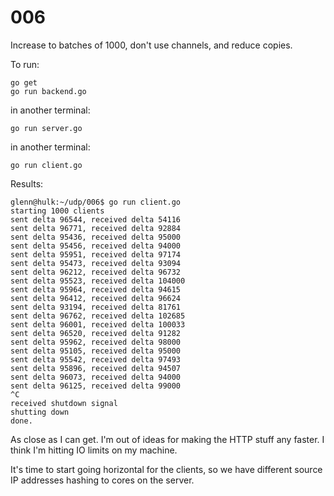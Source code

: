 # 006

Increase to batches of 1000, don't use channels, and reduce copies.

To run:

```console
go get
go run backend.go
```

in another terminal:

```console
go run server.go
```

in another terminal:

```console
go run client.go
```

Results:

```console
glenn@hulk:~/udp/006$ go run client.go
starting 1000 clients
sent delta 96544, received delta 54116
sent delta 96771, received delta 92884
sent delta 95436, received delta 95000
sent delta 95456, received delta 94000
sent delta 95951, received delta 97174
sent delta 95473, received delta 93094
sent delta 96212, received delta 96732
sent delta 95523, received delta 104000
sent delta 95964, received delta 94615
sent delta 96412, received delta 96624
sent delta 93194, received delta 81761
sent delta 96762, received delta 102685
sent delta 96001, received delta 100033
sent delta 96520, received delta 91282
sent delta 95962, received delta 98000
sent delta 95105, received delta 95000
sent delta 95542, received delta 97493
sent delta 95896, received delta 94507
sent delta 96073, received delta 94000
sent delta 96125, received delta 99000
^C
received shutdown signal
shutting down
done.
```

As close as I can get. I'm out of ideas for making the HTTP stuff any faster. I think I'm hitting IO limits on my machine.

It's time to start going horizontal for the clients, so we have different source IP addresses hashing to cores on the server.


